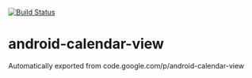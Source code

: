 [![Build Status](https://travis-ci.org/genru/android-calendar-view.svg)](https://travis-ci.org/genru/android-calendar-view)
# android-calendar-view
Automatically exported from code.google.com/p/android-calendar-view
